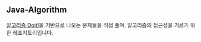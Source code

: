## Java-Algorithm

[알고리즘 Doit!](http://www.yes24.com/Product/Goods/60547893)을 기반으로 나오는 
문제들을 직접 풀며, 알고리즘의 접근성을 기르기 위한 레포지토리입니다.






